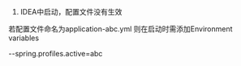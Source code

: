 1. IDEA中启动，配置文件没有生效

若配置文件命名为application-abc.yml
则在启动时需添加Environment variables 

--spring.profiles.active=abc

